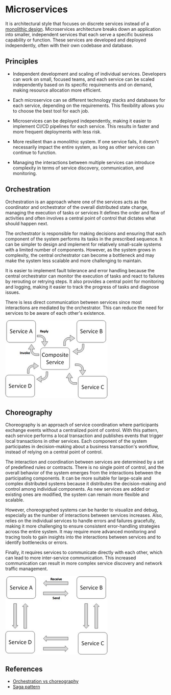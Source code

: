 # Microservices

 It is architectural style that focuses on discrete services instead of a
 [monolithic design](monolithic-architecture). Microservices architecture breaks down an
 application into smaller, independent services that each serve a specific
 business capability or function. These services are developed and deployed
 independently, often with their own codebase and database.

## Principles

- Independent development and scaling of individual services. Developers can
  work on small, focused teams, and each service can be scaled independently
  based on its specific requirements and on demand, making resource allocation
  more efficient.

- Each microservice can se different technology stacks and databases for each
  service, depending on the requirements. This flexibility allows you to choose
  the best tool for each job.

- Microservices can be deployed independently, making it easier to implement
  CI/CD pipelines for each service. This results in faster and more frequent
  deployments with less risk.

- More resilient than a monolithic system. If one service fails, it doesn't
  necessarily impact the entire system, as long as other services can continue
  to function.

- Managing the interactions between multiple services can introduce complexity
  in terms of service discovery, communication, and monitoring.


## Orchestration

Orchestration is an approach where one of the services acts as the coordinator
and orchestrator of the overall distributed state change, managing the execution
of tasks or services It defines the order and flow of activities and often
involves a central point of control that dictates what should happen next.

The orchestrator is responsible for making decisions and ensuring that each
component of the system performs its tasks in the prescribed sequence. It can be
simpler to design and implement for relatively small-scale systems with a
limited number of components. However, as the system grows in complexity, the
central orchestrator can become a bottleneck and may make the system less
scalable and more challenging to maintain.

It is easier to implement fault tolerance and error handling because the central
orchestrator can monitor the execution of tasks and react to failures by
rerouting or retrying steps. It also provides a central point for monitoring and
logging, making it easier to track the progress of tasks and diagnose issues.

There is less direct communication between services since most interactions are
mediated by the orchestrator. This can reduce the need for services to be aware
of each other's existence.

![Orchestration](../assets/img/orchestration.png)

## Choreography

Choreography is an approach of service coordination where participants exchange
events without a centralized point of control. With this pattern, each service
performs a local transaction and publishes events that trigger local
transactions in other services. Each component of the system participates in
decision-making about a business transaction's workflow, instead of relying on a
central point of control.

The interaction and coordination between services are determined by a set of
predefined rules or contracts. There is no single point of control, and the
overall behavior of the system emerges from the interactions between the
participating components. It can be more suitable for large-scale and complex
distributed systems because it distributes the decision-making and control among
individual components. As new services are added or existing ones are modified,
the system can remain more flexible and scalable.

However, choreographed systems can be harder to visualize and debug, especially
as the number of interactions between services increases. Also, relies on the
individual services to handle errors and failures gracefully, making it more
challenging to ensure consistent error-handling strategies across the entire
system. It may require more advanced monitoring and tracing tools to gain
insights into the interactions between services and to identify bottlenecks or
errors.

Finally, it requires services to communicate directly with each other, which can
lead to more inter-service communication. This increased communication can
result in more complex service discovery and network traffic management.

![Choreography](../assets/img/choreography.png)

## References


- [Orchestration vs choreography](https://www.accionlabs.com/microservices-orchestration-vs-choreography-what-to-prefer)
- [Saga pattern](https://microservices.io/patterns/data/saga.html)